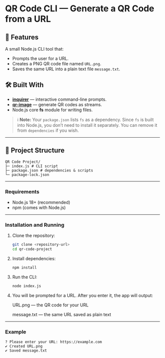 # QR Code CLI — Generate a QR Code from a URL

## 📌 Features

A small Node.js CLI tool that:

- Prompts the user for a URL.
- Creates a PNG QR code file named `URL.png`.
- Saves the same URL into a plain text file `message.txt`.

## 🛠 Built With

- [**inquirer**](https://www.npmjs.com/package/inquirer) — interactive command-line prompts.
- [**qr-image**](https://www.npmjs.com/package/qr-image) — generate QR codes as streams.
- Node.js core **fs** module for writing files.

> ℹ️ **Note:** Your `package.json` lists `fs` as a dependency. Since `fs` is built into Node.js, you don’t need to install it separately. You can remove it from `dependencies` if you wish.

---

## 📂 Project Structure

```
QR Code Project/
├─ index.js # CLI script
├─ package.json # dependencies & scripts
└─ package-lock.json
```

---

### Requirements

- Node.js 18+ (recommended)
- npm (comes with Node.js)

---

### Installation and Running

1. Clone the repository:

   ```bash
   git clone <repository-url>
   cd qr-code-project
   ```

2. Install dependencies:

   ```bash
   npm install
   ```

3. Run the CLI:

   ```bash
   node index.js
   ```

4. You will be prompted for a URL. After you enter it, the app will output:

   URL.png — the QR code for your URL

   message.txt — the same URL saved as plain text

---

### Example

    ? Please enter your URL: https://example.com
    ✔ Created URL.png
    ✔ Saved message.txt
